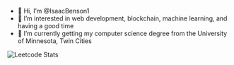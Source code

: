 - 👋 Hi, I’m @IsaacBenson1
- 👀 I’m interested in web development, blockchain, machine learning, and having a good time
- 🌱 I’m currently getting my computer science degree from the University of Minnesota, Twin Cities

![Leetcode Stats](https://leetcard.jacoblin.cool/isaacbenson1?theme=light,unicorn)
<!---
IsaacBenson1/IsaacBenson1 is a ✨ special ✨ repository because its `README.md` (this file) appears on your GitHub profile.
You can click the Preview link to take a look at your changes.
--->

